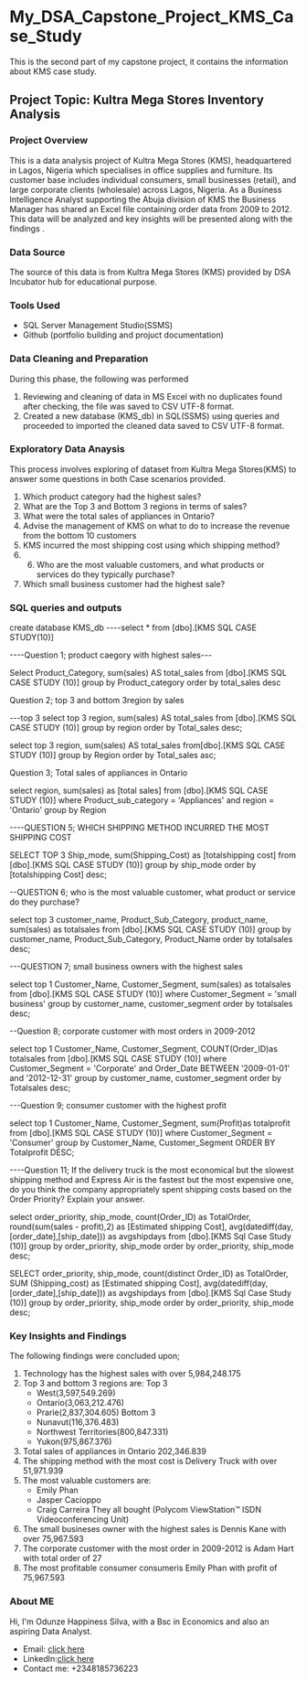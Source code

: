 # My_DSA_Capstone_Project_KMS_Case_Study

This is the second part of my capstone project, it contains the information about KMS case study.

## Project Topic:  Kultra Mega Stores Inventory Analysis

### Project Overview
This is a data analysis project of Kultra Mega Stores (KMS), headquartered in Lagos, Nigeria which specialises in office supplies and furniture.
Its customer base includes individual consumers, small businesses (retail), and large corporate clients (wholesale) across Lagos, Nigeria. 
As a Business Intelligence Analyst supporting the Abuja division of KMS the Business Manager has shared an Excel file containing order data from 2009 to 2012.
This data will be analyzed and key insights will be presented along with the findings .

### Data Source
The source of this data is from Kultra Mega Stores (KMS) provided by DSA Incubator hub for educational purpose.

### Tools Used
  - SQL Server Management Studio(SSMS)
  - Github (portfolio building and projuct documentation)

### Data Cleaning and Preparation
During this phase, the following was performed
  1. Reviewing and cleaning of data in MS Excel with no duplicates found after checking, the file was saved to CSV UTF-8 format.
  2. Created a new database (KMS_db) in SQL(SSMS) using queries and proceeded to imported the cleaned data saved to CSV UTF-8 format.

### Exploratory Data Anaysis
This process involves exploring of dataset from Kultra Mega Stores(KMS) to answer some questions in both Case scenarios provided.
1. Which product category had the highest sales?
2. What are the Top 3 and Bottom 3 regions in terms of sales?
3. What were the total sales of appliances in Ontario?
4. Advise the management of KMS on what to do to increase the revenue from the bottom 10 customers
5. KMS incurred the most shipping cost using which shipping method?
6. 6. Who are the most valuable customers, and what products or services do they typically purchase?
7. Which small business customer had the highest sale?

### SQL queries and outputs

create database KMS_db
----select * from [dbo].[KMS SQL CASE STUDY(10)]

----Question 1; product caegory with highest sales---

Select Product_Category, sum(sales) AS total_sales
from [dbo].[KMS SQL CASE STUDY (10)]
group by Product_category
order by total_sales desc 

Question 2; top 3 and bottom 3region by sales

---top 3
select top 3 region,
sum(sales) AS  total_sales
from [dbo].[KMS SQL CASE STUDY (10)]
group by region
order by Total_sales desc;

select top 3 region,
sum(sales) AS total_sales
from[dbo].[KMS SQL CASE STUDY (10)]
group by Region
order by Total_sales asc;

Question 3; Total sales of appliances in Ontario

select region, sum(sales) as [total sales]
from [dbo].[KMS SQL CASE STUDY (10)]
where Product_sub_category = 'Appliances'
and region = 'Ontario'
group by Region

----QUESTION 5; WHICH SHIPPING METHOD INCURRED THE MOST SHIPPING COST

SELECT TOP 3 Ship_mode,
sum(Shipping_Cost) as [totalshipping cost]
from [dbo].[KMS SQL CASE STUDY (10)]
group by ship_mode
order by [totalshipping Cost] desc;

--QUESTION 6; who is the most valuable customer, what product or service do they purchase?

 select top 3 
customer_name, Product_Sub_Category, product_name,
sum(sales) as totalsales
from [dbo].[KMS SQL CASE STUDY (10)]
group by customer_name, Product_Sub_Category, Product_Name
order by totalsales desc;

---QUESTION 7; small business owners with the highest sales

select top 1
Customer_Name, Customer_Segment,
sum(sales) as totalsales
from [dbo].[KMS SQL CASE STUDY (10)]
where Customer_Segment = 'small business'
group by customer_name, customer_segment
order by totalsales desc;

--Question 8; corporate customer with most orders in 2009-2012


select top 1
Customer_Name, Customer_Segment, 
COUNT(Order_ID)as totalsales
from [dbo].[KMS SQL CASE STUDY (10)]
where Customer_Segment = 'Corporate'
and Order_Date BETWEEN '2009-01-01' and '2012-12-31'
group by customer_name, customer_segment
order by Totalsales desc;

---Question 9; consumer customer with the highest profit

select top 1
Customer_Name, Customer_Segment,
sum(Profit)as totalprofit
from [dbo].[KMS SQL CASE STUDY (10)]
where Customer_Segment = 'Consumer'
group by Customer_Name, Customer_Segment
ORDER BY Totalprofit DESC;

----Question 11;  If the delivery truck is the most economical but the slowest shipping method and
Express Air is the fastest but the most expensive one, do you think the company
appropriately spent shipping costs based on the Order Priority? Explain your answer.

select order_priority, ship_mode,
		count(Order_ID) as TotalOrder,
		round(sum(sales - profit),2) as [Estimated shipping Cost],
		avg(datediff(day,[order_date],[ship_date])) as avgshipdays
from [dbo].[KMS Sql Case Study (10)]
group by  order_priority, ship_mode
order by   order_priority, ship_mode desc;

SELECT order_priority, ship_mode,
		count(distinct Order_ID) as TotalOrder,
		SUM (Shipping_cost) as [Estimated shipping Cost],
		avg(datediff(day,[order_date],[ship_date])) as avgshipdays
from [dbo].[KMS Sql Case Study (10)] 
group by  order_priority, ship_mode
order by   order_priority, ship_mode desc;


### Key Insights and Findings
The following findings were concluded upon;
 1. Technology has the highest sales with over 5,984,248.175
 2. Top 3 and bottom 3 regions are:
Top 3
    - West(3,597,549.269)
    - Ontario(3,063,212.476)
    -  Prarie(2,837,304.605)
Bottom 3
    - Nunavut(116,376.483)
    - Northwest Territories(800,847.331)
    - Yukon(975,867.376)
3. Total sales of appliances in Ontario 202,346.839
5. The shipping method with the most cost is Delivery Truck with over 51,971.939
6. The most valuable customers are:
   - Emily Phan
   - Jasper Cacioppo
   - Craig Carreira
They all bought (Polycom ViewStation™ ISDN Videoconferencing Unit)
7. The small busineses owner with the highest sales is Dennis Kane with over 75,967.593
8. The corporate customer with the most order in 2009-2012 is Adam Hart with total order of 27
9. The most profitable consumer consumeris Emily Phan with profit of 75,967.593

 
### About ME
Hi, I'm Odunze Happiness Silva, with a Bsc in Economics and also an aspiring Data Analyst.
- Email: [click here](happinesssilva@gmail.com)
- LinkedIn:[click here](https://www.linkedin.com/in/odunze-happiness-680984170/)
- Contact me: +2348185736223
